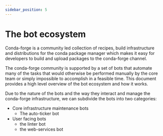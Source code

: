 ```yaml
---
sidebar_position: 5
---
```


# The bot ecosystem

Conda-forge is a community led collection of recipes, build infrastructure and distributions for the conda package manager which makes it easy for developers to build and upload packages to the conda-forge channel.

The conda-forge community is supported by a set of bots that automate many of the tasks that would otherwise be performed manually by the core team or simply impossible to accomplish in a feasible time. This document provides a high level overview of the bot ecosystem and how it works.

Due to the nature of the bots and the way they interact and manage the conda-forge infrastructure, we can subdivide the bots into two categories:

- Core infrastructure maintenance bots
  - The auto-ticker bot
- User facing bots
  - the linter bot
  - the web-services bot

